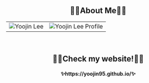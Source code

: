 <h2 align = "center">🐰🧡About Me🧡🐰<br/></h2>
<table>
      <tr>
            <td><img src="https://github.com/Yoojin95/Yoojin95/assets/139936425/89e26e1b-1e03-404e-9be0-19607207f1ea" alt="Yoojin Lee" /></td>
            <td><img src="https://github.com/Yoojin95/Yoojin95/assets/139936425/3a8c866d-6415-4a34-a70c-6c9b960a6e52" alt="Yoojin Lee Profile"/></td>
      </tr>
</table>

</br>
<h2 align = "center">👻💚Check my website!💚👻 <br/></h2>
<h4 align = "center" text-decoration-line: none>✨https://yoojin95.github.io/✨</h4>

